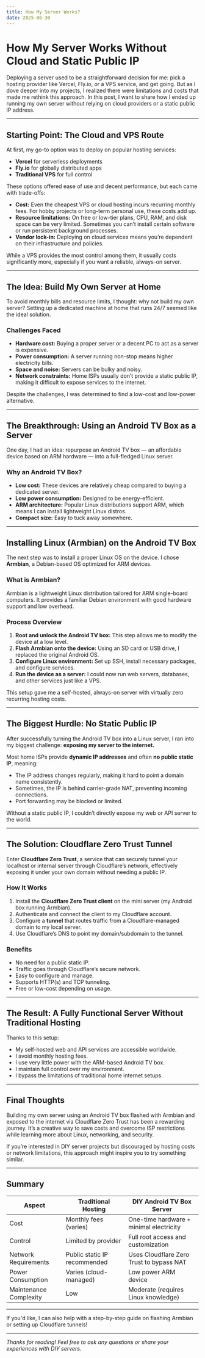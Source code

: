 ```yaml
---
title: How My Server Works?
date: 2025-06-30
---
```


# How My Server Works Without Cloud and Static Public IP

Deploying a server used to be a straightforward decision for me: pick a hosting provider like Vercel, Fly.io, or a VPS service, and get going. But as I dove deeper into my projects, I realized there were limitations and costs that made me rethink this approach. In this post, I want to share how I ended up running my own server without relying on cloud providers or a static public IP address.

---

## Starting Point: The Cloud and VPS Route

At first, my go-to option was to deploy on popular hosting services:

- **Vercel** for serverless deployments
- **Fly.io** for globally distributed apps
- **Traditional VPS** for full control

These options offered ease of use and decent performance, but each came with trade-offs:

- **Cost:** Even the cheapest VPS or cloud hosting incurs recurring monthly fees. For hobby projects or long-term personal use, these costs add up.
- **Resource limitations:** On free or low-tier plans, CPU, RAM, and disk space can be very limited. Sometimes you can’t install certain software or run persistent background processes.
- **Vendor lock-in:** Deploying on cloud services means you’re dependent on their infrastructure and policies.

While a VPS provides the most control among them, it usually costs significantly more, especially if you want a reliable, always-on server.

---

## The Idea: Build My Own Server at Home

To avoid monthly bills and resource limits, I thought: why not build my own server? Setting up a dedicated machine at home that runs 24/7 seemed like the ideal solution.

### Challenges Faced

- **Hardware cost:** Buying a proper server or a decent PC to act as a server is expensive.
- **Power consumption:** A server running non-stop means higher electricity bills.
- **Space and noise:** Servers can be bulky and noisy.
- **Network constraints:** Home ISPs usually don’t provide a static public IP, making it difficult to expose services to the internet.

Despite the challenges, I was determined to find a low-cost and low-power alternative.

---

## The Breakthrough: Using an Android TV Box as a Server

One day, I had an idea: repurpose an Android TV box — an affordable device based on ARM hardware — into a full-fledged Linux server.

### Why an Android TV Box?

- **Low cost:** These devices are relatively cheap compared to buying a dedicated server.
- **Low power consumption:** Designed to be energy-efficient.
- **ARM architecture:** Popular Linux distributions support ARM, which means I can install lightweight Linux distros.
- **Compact size:** Easy to tuck away somewhere.

---

## Installing Linux (Armbian) on the Android TV Box

The next step was to install a proper Linux OS on the device. I chose **Armbian**, a Debian-based OS optimized for ARM devices.

### What is Armbian?

Armbian is a lightweight Linux distribution tailored for ARM single-board computers. It provides a familiar Debian environment with good hardware support and low overhead.

### Process Overview

1. **Root and unlock the Android TV box:** This step allows me to modify the device at a low level.
2. **Flash Armbian onto the device:** Using an SD card or USB drive, I replaced the original Android OS.
3. **Configure Linux environment:** Set up SSH, install necessary packages, and configure services.
4. **Run the device as a server:** I could now run web servers, databases, and other services just like a VPS.

This setup gave me a self-hosted, always-on server with virtually zero recurring hosting costs.

---

## The Biggest Hurdle: No Static Public IP

After successfully turning the Android TV box into a Linux server, I ran into my biggest challenge: **exposing my server to the internet.**

Most home ISPs provide **dynamic IP addresses** and often **no public static IP**, meaning:

- The IP address changes regularly, making it hard to point a domain name consistently.
- Sometimes, the IP is behind carrier-grade NAT, preventing incoming connections.
- Port forwarding may be blocked or limited.

Without a static public IP, I couldn’t directly expose my web or API server to the world.

---

## The Solution: Cloudflare Zero Trust Tunnel

Enter **Cloudflare Zero Trust**, a service that can securely tunnel your localhost or internal server through Cloudflare’s network, effectively exposing it under your own domain without needing a public IP.

### How It Works

1. Install the **Cloudflare Zero Trust client** on the mini server (my Android box running Armbian).
2. Authenticate and connect the client to my Cloudflare account.
3. Configure a **tunnel** that routes traffic from a Cloudflare-managed domain to my local server.
4. Use Cloudflare’s DNS to point my domain/subdomain to the tunnel.

### Benefits

- No need for a public static IP.
- Traffic goes through Cloudflare’s secure network.
- Easy to configure and manage.
- Supports HTTP(s) and TCP tunneling.
- Free or low-cost depending on usage.

---

## The Result: A Fully Functional Server Without Traditional Hosting

Thanks to this setup:

- My self-hosted web and API services are accessible worldwide.
- I avoid monthly hosting fees.
- I use very little power with the ARM-based Android TV box.
- I maintain full control over my environment.
- I bypass the limitations of traditional home internet setups.

---

## Final Thoughts

Building my own server using an Android TV box flashed with Armbian and exposed to the internet via Cloudflare Zero Trust has been a rewarding journey. It’s a creative way to save costs and overcome ISP restrictions while learning more about Linux, networking, and security.

If you’re interested in DIY server projects but discouraged by hosting costs or network limitations, this approach might inspire you to try something similar.

---

## Summary

| Aspect                 | Traditional Hosting          | DIY Android TV Box Server                |
| ---------------------- | ---------------------------- | ---------------------------------------- |
| Cost                   | Monthly fees (varies)        | One-time hardware + minimal electricity  |
| Control                | Limited by provider          | Full root access and customization       |
| Network Requirements   | Public static IP recommended | Uses Cloudflare Zero Trust to bypass NAT |
| Power Consumption      | Varies (cloud-managed)       | Low power ARM device                     |
| Maintenance Complexity | Low                          | Moderate (requires Linux knowledge)      |

---

If you'd like, I can also help with a step-by-step guide on flashing Armbian or setting up Cloudflare tunnels!

---

_Thanks for reading! Feel free to ask any questions or share your experiences with DIY servers._
